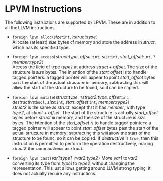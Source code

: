 # LPVM Instructions #

The following instructions are supported by LPVM.  These are in addition to all
the LLVM instructions.

* `foreign lpvm alloc(`*size:*`int`, `?`*struct:type*`)`  
   Allocate (at least) *size* bytes of memory and store the address in
   *struct*, which has its specified type.

* `foreign lpvm access(`*struct:type*, *offset:*`int`, *size*:`int`,
                        *start_offset*:`int`, `?`*member:type2*`)`  
   Access the field of type *type2* at address *struct* + *offset*. The size of
   the structure is *size* bytes.
   The intention of the *start_offset* is to handle tagged pointers:  a tagged
   pointer will appear to point *start_offset* bytes past the start of the
   actual structure in memory; subtracting this will allow the start of the
   structure to be found, so it can be copied.

* `foreign lpvm mutate(`*struct:type*, `?`*struct2:type*,
                        *offset:*`int`, *destructive*:`bool`,
                        *size*:`int`, *start_offset*:`int`, *member:type2*`)`  
   *struct2* is the same as *struct*, except that it has *member*, with type
   *type2*, at *struct* + *offset*.  The start of the
   structure is actually *start_offset* bytes before *struct* in memory, and the
   size of the structure is *size* bytes.
   The intention of the *start_offset* is to handle tagged pointers:  a tagged
   pointer will appear to point *start_offset* bytes past the start of the
   actual structure in memory; subtracting this will allow the start of the
   structure to be found, so it can be copied.
   If *destructive* is `true`, then this instruction is permitted to
   perform the operation destructively, making *struct2* the same address
   as *struct*.

* `foreign lpvm cast(`*var1:type1*, `?`*var2:type2*`)`
  Move *var1* to *var2* converting its type from *type1* to *type2*, without
  changing the representation.  This just allows getting around LLVM strong
  typing; it does not actually require any instructions.
